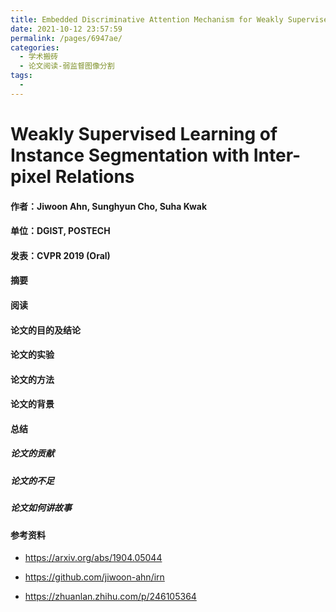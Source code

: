 ```yaml
---
title: Embedded Discriminative Attention Mechanism for Weakly Supervised Semantic Segmentation
date: 2021-10-12 23:57:59
permalink: /pages/6947ae/
categories:
  - 学术搬砖
  - 论文阅读-弱监督图像分割
tags:
  - 
---
```

# Weakly Supervised Learning of Instance Segmentation with Inter-pixel Relations

#### 作者：Jiwoon Ahn, Sunghyun Cho, Suha Kwak

#### 单位：DGIST, POSTECH

#### 发表：CVPR 2019 (Oral)

#### 摘要



#### 阅读



#### 论文的目的及结论



#### 论文的实验



#### 论文的方法



#### 论文的背景



#### 总结

##### 论文的贡献

##### 论文的不足

##### 论文如何讲故事

#### 参考资料

- https://arxiv.org/abs/1904.05044
- https://github.com/jiwoon-ahn/irn

- https://zhuanlan.zhihu.com/p/246105364